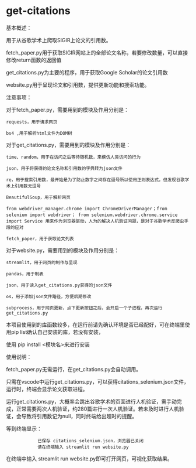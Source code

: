 # get-citations
基本概述：

  用于从谷歌学术上爬取SIGIR上论文的引用数。

  fetch_paper.py用于获取SIGIR网站上的全部论文名称，若要修改数量，可以直接修改return函数的返回值
  
  get_citations.py为主要的程序，用于获取Google Scholar的论文引用数
  
  website.py用于呈现论文和引用数，提供更新功能和搜索功能。



注意事项：

  对于fetch_paper.py，需要用到的模块及作用分别是：
  
    requests，用于请求网页
    
    bs4 ,用于解析html文件为DOM树
  
  对于get_citations.py，需要用到的模块及作用分别是：
  
    time、random，用于在访问之后等待随机数，来模仿人类访问的行为
    
    json，用于将获得的论文名称和引用数的字典转为json文件
    
    re，用于搜索引用数，最开始是为了防止数字之间存在逗号所以使用正则表达式，但发现谷歌学术上引用数无逗号
    
    BeautifulSoup，用于解析网页
    
    from webdriver_manager.chrome import ChromeDriverManager；from selenium import webdriver； from selenium.webdriver.chrome.service import Service 用来作为浏览器驱动，人为的解决人机验证问题，是对于谷歌学术反爬虫手段的应对
    
    fetch_paper，用于获取论文列表
  
  对于website.py，需要用到的模块及作用分别是：
  
    streamlit，用于网页的制作与呈现
    
    pandas，用于制表
    
    json，用于读入get_citations.py获得的json文件
    
    os，用于添加json文件路径，方便后期修改
    
    subprocess，用于网页更新，点下更新按钮之后，会开启一个子进程，再次运行get_citations.py
  
  
  本项目使用到的库函数较多，在运行前请先确认环境是否已经配好，可在终端里使用pip list确认自己安装的库，若没有安装，
  
  使用 pip install <模块名>来进行安装



使用说明：

  fetch_paper.py无需运行，在get_citations.py会自动调用。
  
  只需在vscode中运行get_citations.py，可以获得citations_selenium.json文件，运行时，终端会显示论文获取进程。
  
  运行get_citations.py，大概率会跳出谷歌学术的页面进行人机验证，需手动完成，正常需要两次人机验证，约280篇进行一次人机验证。若未及时进行人机验证，会导致将引用数记为null，同时终端给出超时的提醒。
  
  等到终端显示：
  
                已保存 citations_selenium.json，浏览器已关闭
                请在终端输入 streamlit run website.py
                
  在终端中输入   streamlit run website.py即可打开网页，可视化获取结果。
